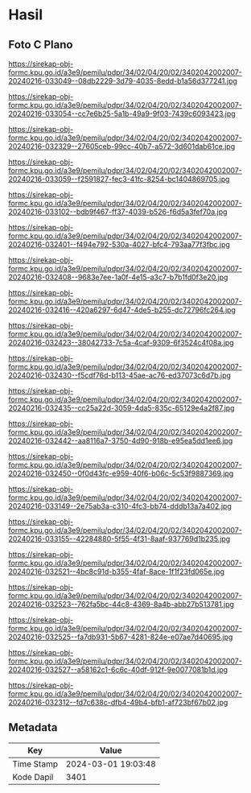 # Hasil

## Foto C Plano

https://sirekap-obj-formc.kpu.go.id/a3e9/pemilu/pdpr/34/02/04/20/02/3402042002007-20240216-033049--08db2229-3d79-4035-8edd-b1a56d377241.jpg

https://sirekap-obj-formc.kpu.go.id/a3e9/pemilu/pdpr/34/02/04/20/02/3402042002007-20240216-033054--cc7e6b25-5a1b-49a9-9f03-7439c6093423.jpg

https://sirekap-obj-formc.kpu.go.id/a3e9/pemilu/pdpr/34/02/04/20/02/3402042002007-20240216-032329--27605ceb-99cc-40b7-a572-3d601dab61ce.jpg

https://sirekap-obj-formc.kpu.go.id/a3e9/pemilu/pdpr/34/02/04/20/02/3402042002007-20240216-033059--f2591827-fec3-41fc-8254-bc1404869705.jpg

https://sirekap-obj-formc.kpu.go.id/a3e9/pemilu/pdpr/34/02/04/20/02/3402042002007-20240216-033102--bdb9f467-ff37-4039-b526-f6d5a3fef70a.jpg

https://sirekap-obj-formc.kpu.go.id/a3e9/pemilu/pdpr/34/02/04/20/02/3402042002007-20240216-032401--f494e792-530a-4027-bfc4-793aa77f3fbc.jpg

https://sirekap-obj-formc.kpu.go.id/a3e9/pemilu/pdpr/34/02/04/20/02/3402042002007-20240216-032408--9683e7ee-1a0f-4e15-a3c7-b7b1fd0f3e20.jpg

https://sirekap-obj-formc.kpu.go.id/a3e9/pemilu/pdpr/34/02/04/20/02/3402042002007-20240216-032416--420a6297-6d47-4de5-b255-dc72796fc264.jpg

https://sirekap-obj-formc.kpu.go.id/a3e9/pemilu/pdpr/34/02/04/20/02/3402042002007-20240216-032423--38042733-7c5a-4caf-9309-6f3524c4f08a.jpg

https://sirekap-obj-formc.kpu.go.id/a3e9/pemilu/pdpr/34/02/04/20/02/3402042002007-20240216-032430--f5cdf76d-b113-45ae-ac76-ed37073c6d7b.jpg

https://sirekap-obj-formc.kpu.go.id/a3e9/pemilu/pdpr/34/02/04/20/02/3402042002007-20240216-032435--cc25a22d-3059-4da5-835c-65129e4a2f87.jpg

https://sirekap-obj-formc.kpu.go.id/a3e9/pemilu/pdpr/34/02/04/20/02/3402042002007-20240216-032442--aa8116a7-3750-4d90-918b-e95ea5dd1ee6.jpg

https://sirekap-obj-formc.kpu.go.id/a3e9/pemilu/pdpr/34/02/04/20/02/3402042002007-20240216-032450--0f0d43fc-e959-40f6-b06c-5c53f9887369.jpg

https://sirekap-obj-formc.kpu.go.id/a3e9/pemilu/pdpr/34/02/04/20/02/3402042002007-20240216-033149--2e75ab3a-c310-4fc3-bb74-dddb13a7a402.jpg

https://sirekap-obj-formc.kpu.go.id/a3e9/pemilu/pdpr/34/02/04/20/02/3402042002007-20240216-033155--42284880-5f55-4f31-8aaf-937769d1b235.jpg

https://sirekap-obj-formc.kpu.go.id/a3e9/pemilu/pdpr/34/02/04/20/02/3402042002007-20240216-032521--4bc8c91d-b355-4faf-8ace-1f1f23fd065e.jpg

https://sirekap-obj-formc.kpu.go.id/a3e9/pemilu/pdpr/34/02/04/20/02/3402042002007-20240216-032523--762fa5bc-44c8-4369-8a4b-abb27b513781.jpg

https://sirekap-obj-formc.kpu.go.id/a3e9/pemilu/pdpr/34/02/04/20/02/3402042002007-20240216-032525--fa7db931-5b67-4281-824e-e07ae7d40695.jpg

https://sirekap-obj-formc.kpu.go.id/a3e9/pemilu/pdpr/34/02/04/20/02/3402042002007-20240216-032527--a58162c1-6c6c-40df-912f-9e0077081b1d.jpg

https://sirekap-obj-formc.kpu.go.id/a3e9/pemilu/pdpr/34/02/04/20/02/3402042002007-20240216-032312--fd7c638c-dfb4-49b4-bfb1-af723bf67b02.jpg


## Metadata

| Key        | Value               |
| ---------- | ------------------- |
| Time Stamp | 2024-03-01 19:03:48 |
| Kode Dapil | 3401                |



